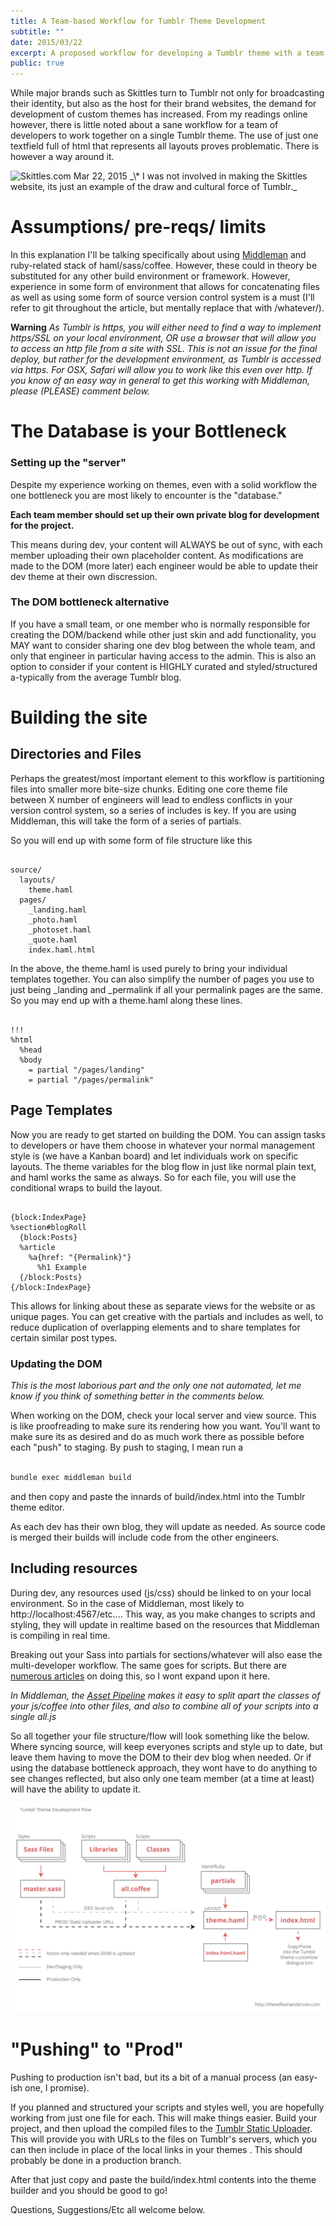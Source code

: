```yaml
---
title: A Team-based Workflow for Tumblr Theme Development
subtitle: ""
date: 2015/03/22
excerpt: A proposed workflow for developing a Tumblr theme with a team of developers.
public: true
---
```

While major brands such as Skittles turn to Tumblr not only for broadcasting their identity, but also as the host for their brand websites, the demand for development of custom themes has increased. From my readings online however, there is little noted about a sane workflow for a team of developers to work together on a single Tumblr theme. The use of just one textfield full of html that represents all layouts proves problematic. There is however a way around it.

<img src="/blog/2015/images/tumblr_themes/skittles_com.jpg" class="full" alt='Skittles.com Mar 22, 2015'/>
_\* I was not involved in making the Skittles website, its just an example of the draw and cultural force of Tumblr._

# Assumptions/ pre-reqs/ limits

In this explanation I'll be talking specifically about using [Middleman](http://middlemanapp.com) and ruby-related stack of haml/sass/coffee. However, these could in theory be substituted for any other build environment or framework. However, experience in some form of environment that allows for concatenating files as well as using some form of source version control system is a must (I'll refer to git throughout the article, but mentally replace that with /whatever/).

**Warning**
*As Tumblr is https, you will either need to find a way to implement https/SSL on your local environment, OR use a browser that will allow you to access an http file from a site with SSL. This is not an issue for the final deploy, but rather for the development environment, as Tumblr is accessed via https. For OSX, Safari will allow you to work like this even over http. If you know of an easy way in general to get this working with Middleman, please (PLEASE) comment below.*

# The Database is your Bottleneck
### Setting up the "server"

Despite my experience working on themes, even with a solid workflow the one bottleneck you are most likely to encounter is the "database."

**Each team member should set up their own private blog for development for the project.**

This means during dev, your content will ALWAYS be out of sync, with each member uploading their own placeholder content. As modifications are made to the DOM (more later) each engineer would be able to update their dev theme at their own discression.

### The DOM bottleneck alternative

If you have a small team, or one member who is normally responsible for creating the DOM/backend while other just skin and add functionality, you MAY want to consider sharing one dev blog between the whole team, and only that engineer in particular having access to the admin. This is also an option to consider if your content is HIGHLY curated and styled/structured a-typically from the average Tumblr blog.

# Building the site

## Directories and Files
Perhaps the greatest/most important element to this workflow is partitioning files into smaller more bite-size chunks. Editing one core theme file between X number of engineers will lead to endless conflicts in your version control system, so a series of includes is key. If you are using Middleman, this will take the form of a series of partials.

So you will end up with some form of file structure like this

```

source/
  layouts/
    theme.haml
  pages/
    _landing.haml
    _photo.haml
    _photoset.haml
    _quote.haml
    index.haml.html
```

In the above, the theme.haml is used purely to bring your individual templates together. You can also simplify the number of pages you use to just being \_landing and \_permalink if all your permalink pages are the same. So you may end up with a theme.haml along these lines.

```haml

!!!
%html
  %head
  %body
    = partial "/pages/landing"
    = partial "/pages/permalink"
```

## Page Templates

Now you are ready to get started on building the DOM. You can assign tasks to developers or have them choose in whatever your normal management style is (we have a Kanban board) and let individuals work on specific layouts. The theme variables for the blog flow in just like normal plain text, and haml works the same as always. So for each file, you will use the conditional wraps to build the layout.

```haml

{block:IndexPage}
%section#blogRoll
  {block:Posts}
  %article
    %a{href: "{Permalink}"}
      %h1 Example
  {/block:Posts}
{/block:IndexPage}
```

This allows for linking about these as separate views for the website or as unique pages. You can get creative with the partials and includes as well, to reduce duplication of overlapping elements and to share templates for certain similar post types.

### Updating the DOM

*This is the most laborious part and the only one not automated, let me know if you think of something better in the comments below.*

When working on the DOM, check your local server and view source. This is like proofreading to make sure its rendering how you want. You'll want to make sure its as desired and do as much work there as possible before each "push" to staging. By push to staging, I mean run a

```sh

bundle exec middleman build
```

and then copy and paste the innards of build/index.html into the Tumblr theme editor.

As each dev has their own blog, they will update as needed. As source code is merged their builds will include code from the other engineers.

## Including resources

During dev, any resources used (js/css) should be linked to on your local environment. So in the case of Middleman, most likely to http://localhost:4567/etc.... This way, as you make changes to scripts and styling, they will update in realtime based on the resources that Middleman is compiling in real time.

Breaking out your Sass into partials for sections/whatever will also ease the multi-developer workflow. The same goes for scripts. But there are [numerous articles](http://thesassway.com/beginner/how-to-structure-a-sass-project) on doing this, so I wont expand upon it here.

*In Middleman, the [Asset Pipeline](https://middlemanapp.com/advanced/asset_pipeline/) makes it easy to split apart the classes of your js/coffee into other files, and also to combine all of your scripts into a single all.js*

So all together your file structure/flow will look something like the below. Where syncing source, will keep everyones scripts and style up to date, but leave them having to move the DOM to their dev blog when needed. Or if using the database bottleneck approach, they wont have to do anything to see changes reflected, but also only one team member (at a time at least) will have the ability to update it.

[![Tumblr team workflow by William Anderson](images/tumblr_themes/tumblr_flow.gif)](images/tumblr_themes/tumblr_flow.gif)

# "Pushing" to "Prod"

Pushing to production isn't bad, but its a bit of a manual process (an easy-ish one, I promise).

If you planned and structured your scripts and styles well, you are hopefully working from just one file for each. This will make things easier. Build your project, and then upload the compiled files to the [Tumblr Static Uploader](https://www.tumblr.com/themes/upload_static_file). This will provide you with URLs to the files on Tumblr's servers, which you can then include in place of the local links in your themes <head>. This should probably be done in a production branch.

After that just copy and paste the build/index.html contents into the theme builder and you should be good to go!

Questions, Suggestions/Etc all welcome below.
